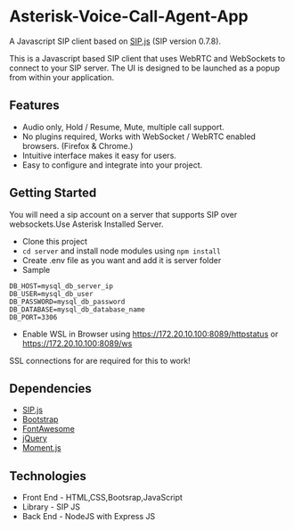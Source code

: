 # Asterisk-Voice-Call-Agent-App

A Javascript SIP client based on [SIP.js](http://sipjs.com/) (SIP version 0.7.8).

This is a Javascript based SIP client that uses WebRTC and WebSockets to connect to your SIP server.  The UI is designed to be launched as a popup from within your application.  

## Features

- Audio only, Hold / Resume, Mute, multiple call support.
- No plugins required, Works with WebSocket / WebRTC enabled browsers. (Firefox & Chrome.)
- Intuitive interface makes it easy for users.
- Easy to configure and integrate into your project.

## Getting Started

You will need a sip account on a server that supports SIP over websockets.Use Asterisk Installed Server.

- Clone this project
- `cd server` and install node modules using `npm install`
- Create .env file as you want and add it is server folder
- Sample 
```
DB_HOST=mysql_db_server_ip 
DB_USER=mysql_db_user
DB_PASSWORD=mysql_db_password
DB_DATABASE=mysql_db_database_name
DB_PORT=3306
````

- Enable WSL in Browser using https://172.20.10.100:8089/httpstatus or https://172.20.10.100:8089/ws

SSL connections for are required for this to work!


## Dependencies

- [SIP.js](http://sipjs.com/)
- [Bootstrap](http://getbootstrap.com/)
- [FontAwesome](http://fortawesome.github.io/Font-Awesome/)
- [jQuery](http://jquery.com/)
- [Moment.js](http://momentjs.com/)

## Technologies

- Front End - HTML,CSS,Bootsrap,JavaScript
- Library - SIP JS
- Back End - NodeJS with Express JS

